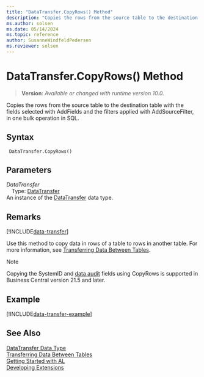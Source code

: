 ```yaml
---
title: "DataTransfer.CopyRows() Method"
description: "Copies the rows from the source table to the destination table with the fields selected with AddFields and the filters applied with AddSourceFilter, in one bulk operation in SQL."
ms.author: solsen
ms.date: 05/14/2024
ms.topic: reference
author: SusanneWindfeldPedersen
ms.reviewer: solsen
---
```

[//]: # (START>DO_NOT_EDIT)
[//]: # (IMPORTANT:Do not edit any of the content between here and the END>DO_NOT_EDIT.)
[//]: # (Any modifications should be made in the .xml files in the ModernDev repo.)
# DataTransfer.CopyRows() Method
> **Version**: _Available or changed with runtime version 10.0._

Copies the rows from the source table to the destination table with the fields selected with AddFields and the filters applied with AddSourceFilter, in one bulk operation in SQL.


## Syntax
```AL
 DataTransfer.CopyRows()
```
## Parameters
*DataTransfer*  
&emsp;Type: [DataTransfer](datatransfer-data-type.md)  
An instance of the [DataTransfer](datatransfer-data-type.md) data type.  


[//]: # (IMPORTANT: END>DO_NOT_EDIT)

## Remarks

[!INCLUDE[data-transfer](../../../developer/includes/data-transfer.md)]

Use this method to copy data in rows of a table to rows in another table. For more information, see [Transferring Data Between Tables](../../../developer/devenv-data-transfer.md).

> [!NOTE]
> Copying the SystemID and [data audit](../../devenv-table-system-fields.md#audit) fields using CopyRows is supported in Business Central version 21.5 and later.

## Example

[!INCLUDE[data-transfer-example](../../../developer/includes/data-transfer-example.md)]

## See Also

[DataTransfer Data Type](datatransfer-data-type.md)  
[Transferring Data Between Tables](../../../developer/devenv-data-transfer.md)  
[Getting Started with AL](../../devenv-get-started.md)  
[Developing Extensions](../../devenv-dev-overview.md)